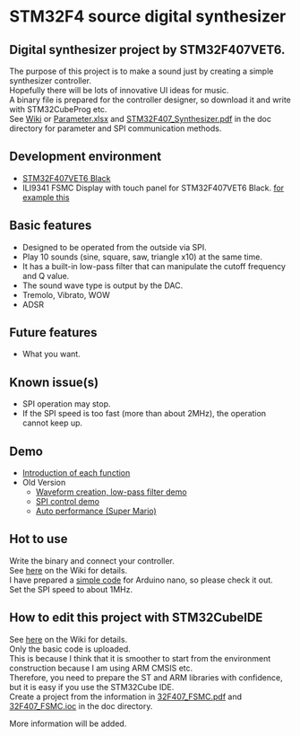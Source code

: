 # STM32F4 source digital synthesizer

## Digital synthesizer project by STM32F407VET6.
The purpose of this project is to make a sound just by creating a simple synthesizer controller.  
Hopefully there will be lots of innovative UI ideas for music.  
A binary file is prepared for the controller designer, so download it and write with STM32CubeProg etc.  
See [Wiki](https://github.com/k-omura/STM32F4-Digital-Synthesizer/wiki) or [Parameter.xlsx](https://github.com/k-omura/STM32F4-Digital-Synthesizer/blob/main/doc/Parameter.xlsx) and [STM32F407_Synthesizer.pdf](https://github.com/k-omura/STM32F4-Digital-Synthesizer/blob/main/doc/STM32F407_Synthesizer.pdf) in the doc directory for parameter and SPI communication methods.  

## Development environment
- [STM32F407VET6 Black](https://stm32-base.org/boards/STM32F407VET6-STM32-F4VE-V2.0)
- ILI9341 FSMC Display with touch panel for STM32F407VET6 Black. [for example this](https://www.ebay.com/itm/322979958874)

## Basic features
- Designed to be operated from the outside via SPI.
- Play 10 sounds (sine, square, saw, triangle x10) at the same time.
- It has a built-in low-pass filter that can manipulate the cutoff frequency and Q value.
- The sound wave type is output by the DAC.
- Tremolo, Vibrato, WOW
- ADSR

## Future features
- What you want.

## Known issue(s)
- SPI operation may stop.
- If the SPI speed is too fast (more than about 2MHz), the operation cannot keep up.

## Demo
- [Introduction of each function](https://youtu.be/cMSFZtEUxo4)
- Old Version
  - [Waveform creation, low-pass filter demo](https://youtu.be/SDA9uaBMBQ4)
  - [SPI control demo](https://youtu.be/EjWuWOQzq90)
  - [Auto performance (Super Mario)](https://youtu.be/yB0PNu2G10Q)

## Hot to use
Write the binary and connect your controller.  
See [here](https://github.com/k-omura/STM32F4-Digital-Synthesizer/wiki/How-to-Use) on the Wiki for details.  
I have prepared a [simple code](https://github.com/k-omura/STM32F4-Digital-Synthesizer/tree/main/sample_contoler) for Arduino nano, so please check it out.  
Set the SPI speed to about 1MHz.  

## How to edit this project with STM32CubeIDE
See [here](https://github.com/k-omura/STM32F4-Digital-Synthesizer/wiki/Create-Project) on the Wiki for details.  
Only the basic code is uploaded.  
This is because I think that it is smoother to start from the environment construction because I am using ARM CMSIS etc.  
Therefore, you need to prepare the ST and ARM libraries with confidence, but it is easy if you use the STM32Cube IDE.  
Create a project from the information in [32F407_FSMC.pdf](https://github.com/k-omura/STM32F4-Digital-Synthesizer/blob/main/doc/32F407_FSMC.pdf) and [32F407_FSMC.ioc](https://github.com/k-omura/STM32F4-Digital-Synthesizer/blob/main/32F407_FSMC.ioc) in the doc directory.  

More information will be added.
